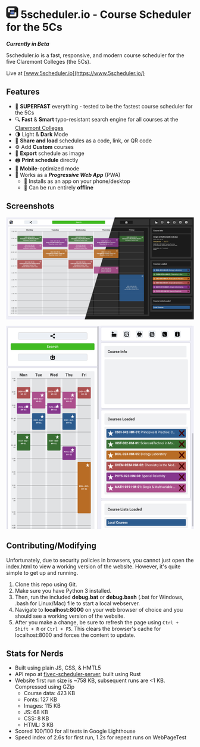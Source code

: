 # ![Logo](https://raw.githubusercontent.com/IonImpulse/fivec-scheduler-webpage/main/favicon-32x32.png) 5scheduler.io - Course Scheduler for the 5Cs
***Currently in Beta***

5scheduler.io is a fast, responsive, and modern course scheduler for the five Claremont Colleges (the 5Cs).

Live at [www.5scheduler.io](https://www.5scheduler.io/)


## Features
- 🚀 **SUPERFAST** everything - tested to be the fastest course scheduler for the 5Cs
- 🔍 **Fast** & **Smart** typo-resistant search engine for all courses at the [Claremont Colleges](https://www.claremont.edu/)
- 🌗 Light & **Dark** Mode
- 📧 **Share and load** schedules as a code, link, or QR code
- ⚙ Add **Custom** courses
- 📸 **Export** schedule as image
- 🖨 **Print schedule** directly 
- 📱 **Mobile**-optimized mode
- 🔰 Works as a ***Progressive Web App*** (PWA)
   - 📲 Installs as an app on your phone/desktop
   - 💾 Can be run entirely **offline**

## Screenshots
![Screenshot Desktop](https://raw.githubusercontent.com/IonImpulse/fivec-scheduler-webpage/main/img/theme_change_screenshot.png)

![Screenshot Mobile](https://raw.githubusercontent.com/IonImpulse/fivec-scheduler-webpage/main/img/mobile_screenshot.png)



## Contributing/Modifying
Unfortunately, due to security policies in browsers, you cannot just open the index.html to view a working version of the website. However, it's quite simple to get up and running.

1. Clone this repo using Git.
2. Make sure you have Python 3 installed. 
3. Then, run the included **debug.bat** or **debug.bash** (.bat for Windows, .bash for Linux/Mac) file to start a local webserver.
4. Navigate to **localhost:8000** on your web browser of choice and you should see a working version of the website.
5. After you make a change, be sure to refresh the page using `Ctrl + Shift + R` or `Ctrl + F5`. This clears the browser's cache for localhost:8000 and forces the content to update.



## Stats for Nerds
- Built using plain JS, CSS, & HMTL5
- API repo at [fivec-scheduler-server](https://github.com/IonImpulse/fivec-scheduler-server), built using Rust
- Website first run size is ~758 KB, subsequent runs are <1 KB. Compressed using GZip
   - Course data: 423 KB
   - Fonts: 127 KB
   - Images: 115 KB
   - JS: 68 KB
   - CSS: 8 KB
   - HTML: 3 KB
- Scored 100/100 for all tests in Google Lighthouse
- Speed index of 2.6s for first run, 1.2s for repeat runs on WebPageTest
